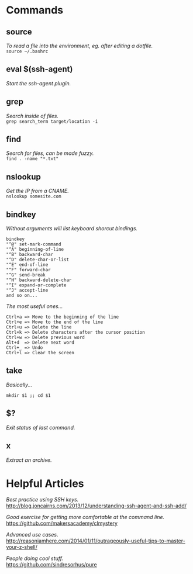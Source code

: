 # **Commands**

## **source**
_To read a file into the environment, eg. after editing a dotfile._<br>
`source ~/.bashrc`

## **eval $(ssh-agent)**

_Start the ssh-agent plugin._

## **grep**

_Search inside of files._<br>
`grep search_term target/location -i`

## **find**

_Search for files, can be made fuzzy._<br>
`find . -name "*.txt"`

## **nslookup**

_Get the IP from a CNAME._<br>
`nslookup somesite.com`


## **bindkey**

_Without arguments will list keyboard shorcut bindings._

    bindkey
    "^@" set-mark-command
    "^A" beginning-of-line
    "^B" backward-char
    "^D" delete-char-or-list
    "^E" end-of-line
    "^F" forward-char
    "^G" send-break
    "^H" backward-delete-char
    "^I" expand-or-complete
    "^J" accept-line
    and so on...

_The most useful ones..._

    Ctrl+a => Move to the beginning of the line
    Ctrl+e => Move to the end of the line
    Ctrl+u => Delete the line
    Ctrl+k => Delete characters after the cursor position
    Ctrl+w => Delete previous word
    Alt+d  => Delete next word
    Ctrl+_ => Undo
    Ctrl+l => Clear the screen


## **take**

_Basically..._

`mkdir $1 ;; cd $1`

## **$?**

_Exit status of last command._

## **x**

_Extract an archive._

# **Helpful Articles**

_Best practice using SSH keys._<br>
http://blog.joncairns.com/2013/12/understanding-ssh-agent-and-ssh-add/

_Good exercise for getting more comfortable at the command line._<br>
https://github.com/makersacademy/clmystery

_Advanced use cases._<br>
http://reasoniamhere.com/2014/01/11/outrageously-useful-tips-to-master-your-z-shell/

_People doing cool stuff._<br>
https://github.com/sindresorhus/pure
